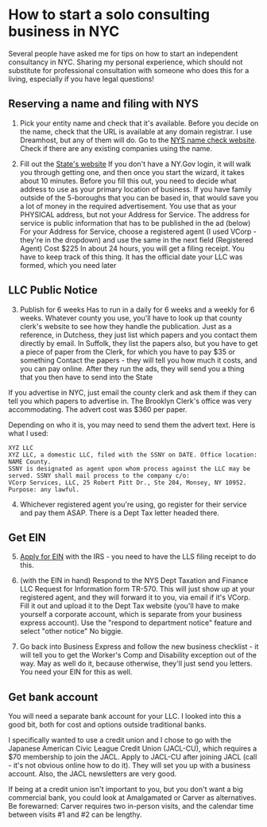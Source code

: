 # How to start a solo consulting business in NYC

Several people have asked me for tips on how to start an independent consultancy in NYC.
Sharing my personal experience, which should not substitute for professional consultation
with someone who does this for a living, especially if you have legal questions!

## Reserving a name and filing with NYS

1. Pick your entity name and check that it's available.
Before you decide on the name, check that the URL is available at any domain registrar. I use Dreamhost, but any of them will do.
Go to the [NYS name check website](https://appext20.dos.ny.gov/corp_public/corpsearch.entity_search_entry). Check if there are any existing companies using the name.

2. Fill out the [State's website](https://www.businessexpress.ny.gov/app/answers/cms/a_id/2443/kw/domestic%20LLC)
If you don't have a NY.Gov login, it will walk you through getting one, and then once you start the wizard, it takes about 10 minutes.
Before you fill this out, you need to decide what address to use as your primary location of business. If you have family outside of the 5-boroughs that you can be based in, that would save you a lot of money in the required advertisement. You use that as your PHYSICAL address, but not your Address for Service. The address for service is public information that has to be published in the ad (below)
For your Address for Service, choose a registered agent (I used VCorp - they're in the dropdown) and use the same in the next field (Registered Agent)
Cost $225
In about 24 hours, you will get a filing receipt. You have to keep track of this thing. It has the official date your LLC was formed, which you need later

## LLC Public Notice

3. Publish for 6 weeks
Has to run in a daily for 6 weeks and a weekly for 6 weeks.
Whatever county you use, you'll have to look up that county clerk's website to see how they handle the publication.
Just as a reference, in Dutchess, they just list which papers and you contact them directly by email. In Suffolk, they list the papers also, but you have to get a piece of paper from the Clerk, for which you have to pay $35 or something
Contact the papers - they will tell you how much it costs, and you can pay online.
After they run the ads, they will send you a thing that you then have to send into the State

 If you advertise in NYC, just email the county clerk and ask them if they can tell you which papers to advertise in. The Brooklyn Clerk's office was very accommodating. The advert cost was $360 per paper.

Depending on who it is, you may need to send them the advert text. Here is what I used:

~~~
XYZ LLC
XYZ LLC, a domestic LLC, filed with the SSNY on DATE. Office location: NAME County.
SSNY is designated as agent upon whom process against the LLC may be served. SSNY shall mail process to the company c/o: 
VCorp Services, LLC, 25 Robert Pitt Dr., Ste 204, Monsey, NY 10952. 
Purpose: any lawful.
~~~

4. Whichever registered agent you're using, go register for their service and pay them ASAP. There is a Dept Tax letter headed there.

## Get EIN

5. [Apply for EIN](https://irs-ein-forms-gov.com/limited-liability-company-v2/) with the IRS - you need to have the LLS filing receipt to do this.

6. (with the EIN in hand) Respond to the NYS Dept Taxation and Finance LLC Request for Information form TR-570. This will just show up at your registered agent, and they will forward it to you, via email if it's VCorp. Fill it out and upload it to the Dept Tax website (you'll have to make yourself a corporate account, which is separate from your business express account). Use the "respond to department notice" feature and select "other notice" No biggie.

7. Go back into Business Express and follow the new business checklist - it will tell you to get the Worker's Comp and Disability exception out of the way. May as well do it, because otherwise, they'll just send you letters. You need your EIN for this as well.

## Get bank account

You will need a separate bank account for your LLC. I looked into this a good bit, both for cost and options outside traditional banks.

I specifically wanted to use a credit union and
I chose to go with the Japanese American Civic League Credit Union (JACL-CU),
which requires a $70 membership to join the JACL.
Apply to JACL-CU after joining JACL (call  - it's not obvious online how to do it).
They will set you up with a business account.
Also, the JACL newsletters are very good.

If being at a credit union isn't important to you,
but you don't want a big commercial bank, you could look at Amalgamated or Carver as alternatives.
Be forewarned: Carver requires two in-person visits,
and the calendar time between visits #1 and #2 can be lengthy.
